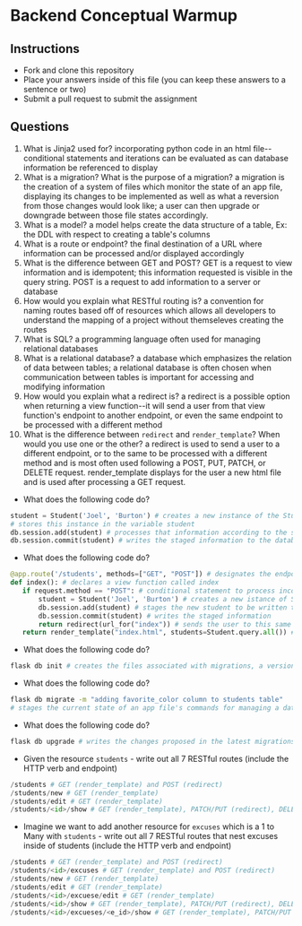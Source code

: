 # Backend Conceptual Warmup

## Instructions

- Fork and clone this repository
- Place your answers inside of this file (you can keep these answers to a sentence or two)
- Submit a pull request to submit the assignment

## Questions

1. What is Jinja2 used for? incorporating python code in an html file--conditional statements and iterations can be evaluated as can database information be referenced to display
2. What is a migration? What is the purpose of a migration? a migration is the creation of a system of files which monitor the state of an app file, displaying its changes to be implemented as well as what a reversion from those changes would look like; a user can then upgrade or downgrade between those file states accordingly.
3. What is a model? a model helps create the data structure of a table, Ex: the DDL with respect to creating a table's columns
4. What is a route or endpoint? the final destination of a URL where information can be processed and/or displayed accordingly
5. What is the difference between GET and POST? GET is a request to view information and is idempotent; this information requested is visible in the query string. POST is a request to add information to a server or database
5. How would you explain what RESTful routing is? a convention for naming routes based off of resources which allows all developers to understand the mapping of a project without themseleves creating the routes
6. What is SQL? a programming language often used for managing relational databases
7. What is a relational database? a database which emphasizes the relation of data between tables; a relational database is often chosen when communication between tables is important for accessing and modifying information
8. How would you explain what a redirect is? a redirect is a possible option when returning a view function--it will send a user from that view function's endpoint to another endpoint, or even the same endpoint to be processed with a different method
9. What is the difference between `redirect` and `render_template`? When would you use one or the other? a redirect is used to send a user to a different endpoint, or to the same to be processed with a different method and is most often used following a POST, PUT, PATCH, or DELETE request. render_template displays for the user a new html file and is used after processing a GET request.

- What does the following code do?

```py
student = Student('Joel', 'Burton') # creates a new instance of the Student class with the arguments 'Joel' and 'Burton'
# stores this instance in the variable student
db.session.add(student) # processes that information according to the structure of the a table in a database, but does not write it
db.session.commit(student) # writes the staged information to the database
```

- What does the following code do?

```py
@app.route('/students', methods=["GET", "POST"]) # designates the endpoint and request methods accepted at that endpoint
def index(): # declares a view function called index
   if request.method == "POST": # conditional statement to process incoming POST requests
       student = Student('Joel', 'Burton') # creates a new istance of Student
       db.session.add(student) # stages the new student to be written to the database
       db.session.commit(student) # writes the staged information
       return redirect(url_for("index")) # sends the user to this same endpoint via a url_for the view function index to be processed as a GET request
   return render_template("index.html", students=Student.query.all()) # default return if receiving a GET request, generates an html page which has access to all 'students', displayed via jinja2
```

- What does the following code do?

```sh
flask db init # creates the files associated with migrations, a version control for app files when interacting with a database
```

- What does the following code do?

```sh
flask db migrate -m "adding favorite_color column to students table"
# stages the current state of an app file's commands for managing a database as well as commands to revert (flask db downgrade) to the database's current layout if the changes are written to it (via flask db upgrade)
```

- What does the following code do?

```sh
flask db upgrade # writes the changes proposed in the latest migrations versions py file; this upgrade will have an associated downgrade and reference numbers
```

- Given the resource `students` - write out all 7 RESTful routes (include the HTTP verb and endpoint)

```py
/students # GET (render_template) and POST (redirect)
/students/new # GET (render_template)
/students/edit # GET (render_template)
/students/<id>/show # GET (render_template), PATCH/PUT (redirect), DELETE (redirect)
```

- Imagine we want to add another resource for `excuses` which is a 1 to Many with `students` - write out all 7 RESTful routes that nest excuses inside of students (include the HTTP verb and endpoint)

```py
/students # GET (render_template) and POST (redirect)
/students/<id>/excuses # GET (render_template) and POST (redirect)
/students/new # GET (render_template)
/students/edit # GET (render_template)
/students/<id>/excuese/edit # GET (render_template)
/students/<id>/show # GET (render_template), PATCH/PUT (redirect), DELETE (redirect)
/students/<id>/excueses/<e_id>/show # GET (render_template), PATCH/PUT (redirect), DELETE (redirect)
```


